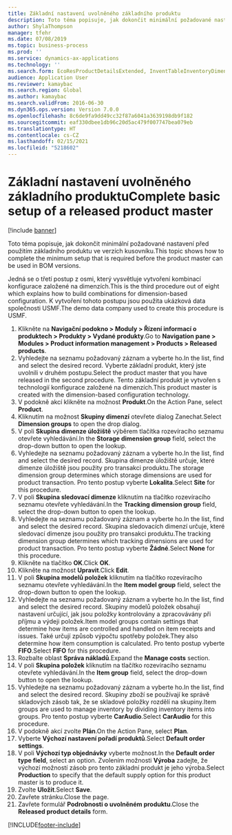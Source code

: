 ```yaml
---
title: Základní nastavení uvolněného základního produktu
description: Toto téma popisuje, jak dokončit minimální požadované nastavení před použitím základního produktu ve verzích kusovníku.
author: ShylaThompson
manager: tfehr
ms.date: 07/08/2019
ms.topic: business-process
ms.prod: ''
ms.service: dynamics-ax-applications
ms.technology: ''
ms.search.form: EcoResProductDetailsExtended, InventTableInventoryDimensionGroups, InventItemOrderSetup
audience: Application User
ms.reviewer: kamaybac
ms.search.region: Global
ms.author: kamaybac
ms.search.validFrom: 2016-06-30
ms.dyn365.ops.version: Version 7.0.0
ms.openlocfilehash: 8c6de9fa9dd49cc32f87a6041a3639198db9f182
ms.sourcegitcommit: eaf330dbee1db96c20d5ac479f007747bea079eb
ms.translationtype: HT
ms.contentlocale: cs-CZ
ms.lasthandoff: 02/15/2021
ms.locfileid: "5218602"
---
```

# <a name="complete-basic-setup-of-a-released-product-master"></a><span data-ttu-id="a3b0c-103">Základní nastavení uvolněného základního produktu</span><span class="sxs-lookup"><span data-stu-id="a3b0c-103">Complete basic setup of a released product master</span></span>

[!include [banner](../../includes/banner.md)]

<span data-ttu-id="a3b0c-104">Toto téma popisuje, jak dokončit minimální požadované nastavení před použitím základního produktu ve verzích kusovníku.</span><span class="sxs-lookup"><span data-stu-id="a3b0c-104">This topic shows how to complete the minimum setup that is required before the product master can be used in BOM versions.</span></span>

<span data-ttu-id="a3b0c-105">Jedná se o třetí postup z osmi, který vysvětluje vytvoření kombinací konfigurace založené na dimenzích.</span><span class="sxs-lookup"><span data-stu-id="a3b0c-105">This is the third procedure out of eight which explains how to build combinations for dimension-based configuration.</span></span> <span data-ttu-id="a3b0c-106">K vytvoření tohoto postupu jsou použita ukázková data společnosti USMF.</span><span class="sxs-lookup"><span data-stu-id="a3b0c-106">The demo data company used to create this procedure is USMF.</span></span>

1. <span data-ttu-id="a3b0c-107">Klikněte na **Navigační podokno > Moduly > Řízení informací o produktech > Produkty > Vydané produkty**.</span><span class="sxs-lookup"><span data-stu-id="a3b0c-107">Go to **Navigation pane > Modules > Product information management > Products > Released products**.</span></span>
2. <span data-ttu-id="a3b0c-108">Vyhledejte na seznamu požadovaný záznam a vyberte ho.</span><span class="sxs-lookup"><span data-stu-id="a3b0c-108">In the list, find and select the desired record.</span></span> <span data-ttu-id="a3b0c-109">Vyberte základní produkt, který jste uvolnili v druhém postupu.</span><span class="sxs-lookup"><span data-stu-id="a3b0c-109">Select the product master that you have released in the second procedure.</span></span> <span data-ttu-id="a3b0c-110">Tento základní produkt je vytvořen s technologií konfigurace založené na dimenzích.</span><span class="sxs-lookup"><span data-stu-id="a3b0c-110">This product master is created with the dimension-based configuration technology.</span></span>  
3. <span data-ttu-id="a3b0c-111">V podokně akcí klikněte na možnost **Produkt**.</span><span class="sxs-lookup"><span data-stu-id="a3b0c-111">On the Action Pane, select **Product**.</span></span>
4. <span data-ttu-id="a3b0c-112">Kliknutím na možnost **Skupiny dimenzí** otevřete dialog Zanechat.</span><span class="sxs-lookup"><span data-stu-id="a3b0c-112">Select **Dimension groups** to open the drop dialog.</span></span>
5. <span data-ttu-id="a3b0c-113">V poli **Skupina dimenze úložiště** výběrem tlačítka rozevíracího seznamu otevřete vyhledávání.</span><span class="sxs-lookup"><span data-stu-id="a3b0c-113">In the **Storage dimension group** field, select the drop-down button to open the lookup.</span></span>
6. <span data-ttu-id="a3b0c-114">Vyhledejte na seznamu požadovaný záznam a vyberte ho.</span><span class="sxs-lookup"><span data-stu-id="a3b0c-114">In the list, find and select the desired record.</span></span> <span data-ttu-id="a3b0c-115">Skupina dimenze úložiště určuje, které dimenze úložiště jsou použity pro transakci produktu.</span><span class="sxs-lookup"><span data-stu-id="a3b0c-115">The storage dimension group determines which storage dimensions are used for product transaction.</span></span> <span data-ttu-id="a3b0c-116">Pro tento postup vyberte **Lokalita**.</span><span class="sxs-lookup"><span data-stu-id="a3b0c-116">Select **Site** for this procedure.</span></span>  
7. <span data-ttu-id="a3b0c-117">V poli **Skupina sledovací dimenze** kliknutím na tlačítko rozevíracího seznamu otevřete vyhledávání.</span><span class="sxs-lookup"><span data-stu-id="a3b0c-117">In the **Tracking dimension group** field, select the drop-down button to open the lookup.</span></span>
8. <span data-ttu-id="a3b0c-118">Vyhledejte na seznamu požadovaný záznam a vyberte ho.</span><span class="sxs-lookup"><span data-stu-id="a3b0c-118">In the list, find and select the desired record.</span></span> <span data-ttu-id="a3b0c-119">Skupina sledovacích dimenzí určuje, které sledovací dimenze jsou použity pro transakci produktu.</span><span class="sxs-lookup"><span data-stu-id="a3b0c-119">The tracking dimension group determines which tracking dimensions are used for product transaction.</span></span> <span data-ttu-id="a3b0c-120">Pro tento postup vyberte **Žádné**.</span><span class="sxs-lookup"><span data-stu-id="a3b0c-120">Select **None** for this procedure.</span></span>  
9. <span data-ttu-id="a3b0c-121">Klikněte na tlačítko **OK**.</span><span class="sxs-lookup"><span data-stu-id="a3b0c-121">Click **OK**.</span></span>
10. <span data-ttu-id="a3b0c-122">Klikněte na možnost **Upravit**.</span><span class="sxs-lookup"><span data-stu-id="a3b0c-122">Click **Edit**.</span></span>
11. <span data-ttu-id="a3b0c-123">V poli **Skupina modelů položek** kliknutím na tlačítko rozevíracího seznamu otevřete vyhledávání.</span><span class="sxs-lookup"><span data-stu-id="a3b0c-123">In the **Item model group** field, select the drop-down button to open the lookup.</span></span>
12. <span data-ttu-id="a3b0c-124">Vyhledejte na seznamu požadovaný záznam a vyberte ho.</span><span class="sxs-lookup"><span data-stu-id="a3b0c-124">In the list, find and select the desired record.</span></span> <span data-ttu-id="a3b0c-125">Skupiny modelů položek obsahují nastavení určující, jak jsou položky kontrolovány a zpracovávány při příjmu a výdeji položek.</span><span class="sxs-lookup"><span data-stu-id="a3b0c-125">Item model groups contain settings that determine how items are controlled and handled on item receipts and issues.</span></span> <span data-ttu-id="a3b0c-126">Také určují způsob výpočtu spotřeby položek.</span><span class="sxs-lookup"><span data-stu-id="a3b0c-126">They also determine how item consumption is calculated.</span></span> <span data-ttu-id="a3b0c-127">Pro tento postup vyberte **FIFO**.</span><span class="sxs-lookup"><span data-stu-id="a3b0c-127">Select **FIFO** for this procedure.</span></span>  
13. <span data-ttu-id="a3b0c-128">Rozbalte oblast **Správa nákladů**.</span><span class="sxs-lookup"><span data-stu-id="a3b0c-128">Expand the **Manage costs** section.</span></span>
14. <span data-ttu-id="a3b0c-129">V poli **Skupina položek** kliknutím na tlačítko rozevíracího seznamu otevřete vyhledávání.</span><span class="sxs-lookup"><span data-stu-id="a3b0c-129">In the **Item group** field, select the drop-down button to open the lookup.</span></span>
15. <span data-ttu-id="a3b0c-130">Vyhledejte na seznamu požadovaný záznam a vyberte ho.</span><span class="sxs-lookup"><span data-stu-id="a3b0c-130">In the list, find and select the desired record.</span></span> <span data-ttu-id="a3b0c-131">Skupiny zboží se používají ke správě skladových zásob tak, že se skladové položky rozdělí na skupiny.</span><span class="sxs-lookup"><span data-stu-id="a3b0c-131">Item groups are used to manage inventory by dividing inventory items into groups.</span></span> <span data-ttu-id="a3b0c-132">Pro tento postup vyberte **CarAudio**.</span><span class="sxs-lookup"><span data-stu-id="a3b0c-132">Select **CarAudio** for this procedure.</span></span>  
16. <span data-ttu-id="a3b0c-133">V podokně akcí zvolte **Plán**.</span><span class="sxs-lookup"><span data-stu-id="a3b0c-133">On the Action Pane, select **Plan**.</span></span>
17. <span data-ttu-id="a3b0c-134">Vyberte **Výchozí nastavení pořadí produktů**.</span><span class="sxs-lookup"><span data-stu-id="a3b0c-134">Select **Default order settings**.</span></span>
18. <span data-ttu-id="a3b0c-135">V poli **Výchozí typ objednávky** vyberte možnost.</span><span class="sxs-lookup"><span data-stu-id="a3b0c-135">In the **Default order type field**, select an option.</span></span> <span data-ttu-id="a3b0c-136">Zvolením možnosti **Výroba** zadejte, že výchozí možností zásob pro tento základní produkt je jeho výroba.</span><span class="sxs-lookup"><span data-stu-id="a3b0c-136">Select **Production** to specify that the default supply option for this product master is to produce it.</span></span>  
19. <span data-ttu-id="a3b0c-137">Zvolte **Uložit**.</span><span class="sxs-lookup"><span data-stu-id="a3b0c-137">Select **Save**.</span></span>
20. <span data-ttu-id="a3b0c-138">Zavřete stránku.</span><span class="sxs-lookup"><span data-stu-id="a3b0c-138">Close the page.</span></span>
21. <span data-ttu-id="a3b0c-139">Zavřete formulář **Podrobnosti o uvolněném produktu**.</span><span class="sxs-lookup"><span data-stu-id="a3b0c-139">Close the **Released product details** form.</span></span>



[!INCLUDE[footer-include](../../../includes/footer-banner.md)]